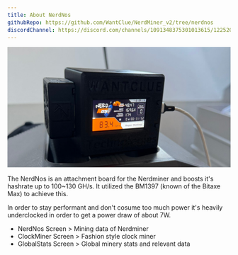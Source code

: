 ```yaml
---
title: About NerdNos
githubRepo: https://github.com/WantClue/NerdMiner_v2/tree/nerdnos
discordChannel: https://discord.com/channels/1091348375301013615/1225206879018418337
---
```


![NerdNOS](./nerdnos.jpeg)

The NerdNos is an attachment board for the Nerdminer and boosts it's hashrate up to 100~130 GH/s.
It utilized the BM1397 (known of the Bitaxe Max) to achieve this. 

In order to stay performant and don't cosume too much power it's heavily underclocked in order to get a power draw of about 7W.

- NerdNos Screen > Mining data of Nerdminer
- ClockMiner Screen > Fashion style clock miner
- GlobalStats Screen > Global minery stats and relevant data
